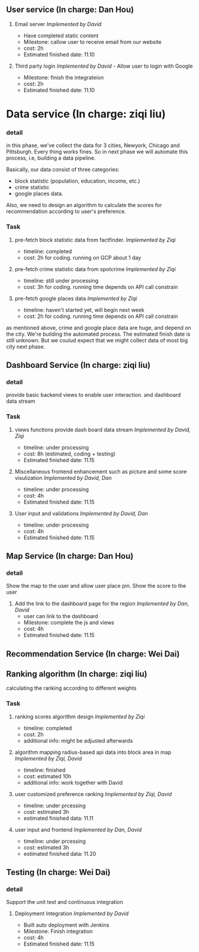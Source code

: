 ## User service (In charge: Dan Hou)

1. Email server *Implemented by David*

	- Have completed static content
	- Milestone: callow user to receive email from our website
	- cost: 2h 
	- Estimated finished date: 11.10

2. Third party login *Implemented by David*
        - Allow user to login with Google
	- Milestone: finish the integrateion
	- cost: 2h 
	- Estimated finished date: 11.10
# Data service (In charge: ziqi liu)
### detail
in this phase, we've collect the data for 3 cities, Newyork, Chicago and Pittsburgh. Every thing works fines. So in next phase we will automate this process, i.e, building a data pipeline. 


Basically, our data consist of three categories: 

* block statistic (population, education, income, etc.)
* crime statistic
* google places data.

Also, we need to design an algorithm to calculate the scores for recommendation according to user's preference.

### Task

1. pre-fetch block statistic data from factfinder. *Implemented by Ziqi*

	- timeline: completed
	- cost: 2h for coding. running on GCP about 1 day

2. pre-fetch crime statistic data from spotcrime *Implemented by Ziqi*

	- timeline: still under processing
	- cost: 3h for coding. running time depends on API call constrain

3. pre-fetch google places data *Implemented by Ziqi*

	- timeline: haven't started yet, will begin next week
	- cost: 2h for coding. running time depends on API call constrain

as mentioned above, crime and google place data are huge, and depend on the city. We're building the automated process. The estimated finish date is still unknown. But we coulud expect that we might collect data of most big city next phase.


## Dashboard Service (In charge: ziqi liu)

### detail
provide basic backend views to enable user interaction. and dashboard data stream

### Task

1. views functions provide dash board data stream *Implemented by David, Ziqi*

	- timeline: under processing
	- cost: 8h (estimated, coding + testing)
	- Estimated finished date: 11.15
2. Miscellaneous frontend enhancement such as picture and some score visulization  *Implemented by David, Dan*

	- timeline: under processing
	- cost: 4h 
	- Estimated finished date: 11.15
3. User input and validations  *Implemented by David, Dan*

	- timeline: under processing
	- cost: 4h 
	- Estimated finished date: 11.15
## Map Service (In charge: Dan Hou)
### detail

Show the map to the user and allow user place pin. Show the score to the user

1. Add the link to the dashboard page for the region *Implemented by Dan, David*
	- user can link to the dashboard
	- Milestone: complete the js and views 
	- cost: 4h 
	- Estimated finished date: 11.15

  
## Recommendation Service (In charge: Wei Dai)

## Ranking algorithm (In charge: ziqi liu)
calculating the ranking according to different weights
### Task
1. ranking scores algorithm design *Implemented by Ziqi*

	-  timeline: completed
	-  cost: 2h
	-  additional info: might be adjusted afterwards

2. algorithm mapping radius-based api data into block area in map *Implemented by Ziqi, David*

	- timeline: finished
	- cost: estimated 10h
	- additional info: work together with David

3. user customized preference ranking  *Implemented by Ziqi, David*
	- timeline: under prcessing
	- cost: estimated 3h
	- estimated finished data: 11.11
	
4. user input and frontend  *Implemented by Dan, David*
	- timeline: under prcessing
	- cost: estimated 3h
	- estimated finished data: 11.20
	
## Testing (In charge: Wei Dai)
### detail

Support the unit test and continuous integration

1. Deployment Integration *Implemented by David*

	- Built auto deployment with Jenkins
	- Milestone: Finish integration
	- cost: 4h 
	- Estimated finished date: 11.15


